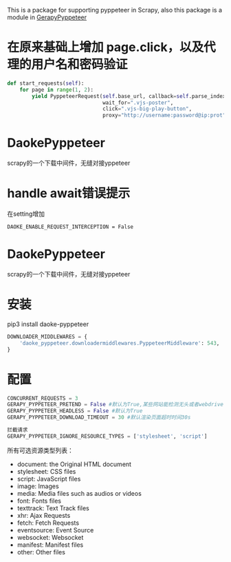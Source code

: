 

This is a package for supporting pyppeteer in Scrapy, also this package is a module
in [GerapyPyppeteer](https://github.com/Gerapy/GerapyPyppeteer)

# 在原来基础上增加 page.click，以及代理的用户名和密码验证

```python
def start_requests(self):
    for page in range(1, 2):
        yield PyppeteerRequest(self.base_url, callback=self.parse_index, dont_filter=True,
                               wait_for=".vjs-poster",
                               click=".vjs-big-play-button",
                               proxy="http://username:password@ip:prot")


```

# DaokePyppeteer

scrapy的一个下载中间件，无缝对接yppeteer

# handle await错误提示

在setting增加

```
DAOKE_ENABLE_REQUEST_INTERCEPTION = False
```

# DaokePyppeteer

scrapy的一个下载中间件，无缝对接yppeteer

# 安装

pip3 install daoke-pyppeteer

```python
DOWNLOADER_MIDDLEWARES = {
    'daoke_pyppeteer.downloadermiddlewares.PyppeteerMiddleware': 543,
}
```

# 配置

```python
CONCURRENT_REQUESTS = 3
GERAPY_PYPPETEER_PRETEND = False #默认为True,某些网站能检测无头或者webdriver驱动，需要开启
GERAPY_PYPPETEER_HEADLESS = False #默认为True
GERAPY_PYPPETEER_DOWNLOAD_TIMEOUT = 30 #默认渲染页面超时时间30s

拦截请求
GERAPY_PYPPETEER_IGNORE_RESOURCE_TYPES = ['stylesheet', 'script']
```

所有可选资源类型列表：

- document: the Original HTML document
- stylesheet: CSS files
- script: JavaScript files
- image: Images
- media: Media files such as audios or videos
- font: Fonts files
- texttrack: Text Track files
- xhr: Ajax Requests
- fetch: Fetch Requests
- eventsource: Event Source
- websocket: Websocket
- manifest: Manifest files
- other: Other files